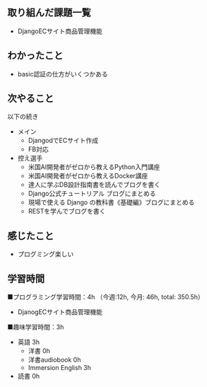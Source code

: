 ## 取り組んだ課題一覧
- DjangoECサイト商品管理機能

## わかったこと
- basic認証の仕方がいくつかある

## 次やること
以下の続き
- メイン
  - DjangodでECサイト作成
  - FB対応
- 控え選手 
  - 米国AI開発者がゼロから教えるPython入門講座
  - 米国AI開発者がゼロから教えるDocker講座
  - 達人に学ぶDB設計指南書を読んでブログを書く
  - Django公式チュートリアル ブログにまとめる
  - 現場で使える Django の教科書《基礎編》ブログにまとめる
  - RESTを学んでブログを書く

## 感じたこと
- プログミング楽しい

## 学習時間
■プログラミング学習時間：4h （今週:12h, 今月: 46h, total: 350.5h）
- DjanogECサイト商品管理機能
    
■趣味学習時間：3h
- 英語 3h
  - 洋書 0h
  - 洋書audiobook 0h
  - Immersion English 3h
- 読書 0h
